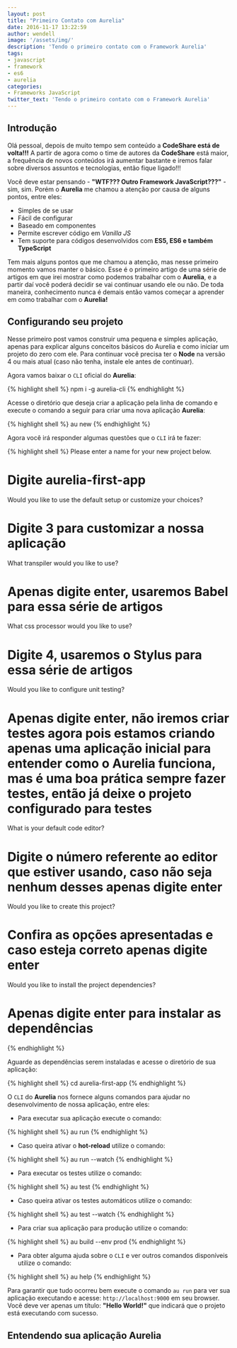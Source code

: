 ```yaml
---
layout: post
title: "Primeiro Contato com Aurelia"
date: 2016-11-17 13:22:59
author: wendell
image: '/assets/img/'
description: 'Tendo o primeiro contato com o Framework Aurelia'
tags:
- javascript
- framework
- es6
- aurelia
categories:
- Frameworks JavaScript
twitter_text: 'Tendo o primeiro contato com o Framework Aurelia'
---
```


## Introdução

Olá pessoal, depois de muito tempo sem conteúdo a **CodeShare está de volta!!!** A partir de agora como o time de autores da **CodeShare** está maior, a frequência de novos conteúdos irá aumentar bastante e iremos falar sobre diversos assuntos e tecnologias, então fique ligado!!!  

Você deve estar pensando - **"WTF??? Outro Framework JavaScript???"** - sim, sim. Porém o **Aurelia** me chamou a atenção por causa de alguns pontos, entre eles:

- Simples de se usar
- Fácil de configurar
- Baseado em componentes
- Permite escrever código em *Vanilla JS*
- Tem suporte para códigos desenvolvidos com **ES5, ES6 e também TypeScript**

Tem mais alguns pontos que me chamou a atenção, mas nesse primeiro momento vamos manter o básico. Esse é o primeiro artigo de uma série de artigos em que irei mostrar como podemos trabalhar com o **Aurelia**, e a partir daí você poderá decidir se vai continuar usando ele ou não. De toda maneira, conhecimento nunca é demais então vamos começar a aprender em como trabalhar com o **Aurelia!**

## Configurando seu projeto

Nesse primeiro post vamos construir uma pequena e simples aplicação, apenas para explicar alguns conceitos básicos do Aurelia e como iniciar um projeto do zero com ele. Para continuar você precisa ter o **Node** na versão 4 ou mais atual (caso não tenha, instale ele antes de continuar).  

Agora vamos baixar o `CLI` oficial do **Aurelia**:

{% highlight shell %}
npm i -g aurelia-cli
{% endhighlight %}

Acesse o diretório que deseja criar a aplicação pela linha de comando e execute o comando a seguir para criar uma nova aplicação **Aurelia**:

{% highlight shell %}
au new
{% endhighlight %}

Agora você irá responder algumas questões que o `CLI` irá te fazer:

{% highlight shell %}
Please enter a name for your new project below.
# Digite aurelia-first-app

Would you like to use the default setup or customize your choices?
# Digite 3 para customizar a nossa aplicação

What transpiler would you like to use?
# Apenas digite enter, usaremos Babel para essa série de artigos

What css processor would you like to use?
# Digite 4, usaremos o Stylus para essa série de artigos

Would you like to configure unit testing?
# Apenas digite enter, não iremos criar testes agora pois estamos criando apenas uma aplicação inicial para entender como o Aurelia funciona, mas é uma boa prática sempre fazer testes, então já deixe o projeto configurado para testes

What is your default code editor?
# Digite o número referente ao editor que estiver usando, caso não seja nenhum desses apenas digite enter

Would you like to create this project?
# Confira as opções apresentadas e caso esteja correto apenas digite enter

Would you like to install the project dependencies?
# Apenas digite enter para instalar as dependências
{% endhighlight %}

Aguarde as dependências serem instaladas e acesse o diretório de sua aplicação:

{% highlight shell %}
cd aurelia-first-app
{% endhighlight %}

O `CLI` do **Aurelia** nos fornece alguns comandos para ajudar no desenvolvimento de nossa aplicação, entre eles:

- Para executar sua aplicação execute o comando:

{% highlight shell %}
au run
{% endhighlight %}

- Caso queira ativar o **hot-reload** utilize o comando:

{% highlight shell %}
au run --watch
{% endhighlight %}

- Para executar os testes utilize o comando:

{% highlight shell %}
au test
{% endhighlight %}

- Caso queira ativar os testes automáticos utilize o comando:

{% highlight shell %}
au test --watch
{% endhighlight %}

- Para criar sua aplicação para produção utilize o comando:

{% highlight shell %}
au build --env prod
{% endhighlight %}

- Para obter alguma ajuda sobre o `CLI` e ver outros comandos disponíveis utilize o comando:

{% highlight shell %}
au help
{% endhighlight %}

Para garantir que tudo ocorreu bem execute o comando `au run` para ver sua aplicação executando e acesse: `http://localhost:9000` em seu browser. Você deve ver apenas um título: **"Hello World!"** que indicará que o projeto está executando com sucesso.

## Entendendo sua aplicação Aurelia
